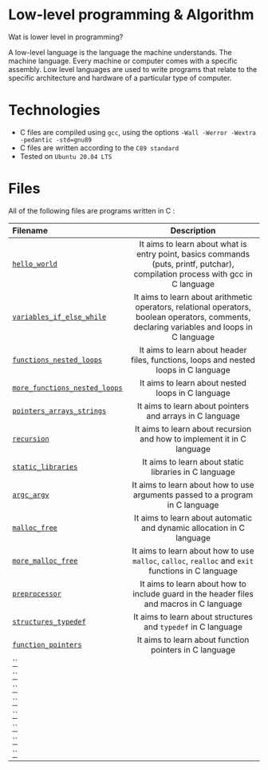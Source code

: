 # Low-level programming & Algorithm
Wat is lower level in programming?

A low-level language is the language the machine understands. The machine language. Every machine or computer comes with a specific assembly.  Low level languages are used to write programs that relate to the specific architecture and hardware of a particular type of computer.

# Technologies
- C files are compiled using `gcc`, using the options `-Wall -Werror -Wextra -pedantic -std=gnu89`
- C files are written according to the `C89 standard`
- Tested on `Ubuntu 20.04 LTS`

# Files
All of the following files are programs written in C :

|**Filename**|**Description**|
|:-------|:---------:|
|[`hello_world`](https://github.com/hug0-cstrs/holbertonschool-low_level_programming/tree/master/hello_world)|It aims to learn about what is entry point, basics commands (puts, printf, putchar), compilation process with gcc in C language|
|[`variables_if_else_while`](https://github.com/hug0-cstrs/holbertonschool-low_level_programming/tree/master/variables_if_else_while)|It aims to learn about arithmetic operators, relational operators, boolean operators, comments, declaring variables and loops in C language|
|[`functions_nested_loops`](https://github.com/hug0-cstrs/holbertonschool-low_level_programming/tree/master/functions_nested_loops)|It aims to learn about header files, functions, loops and nested loops in C language|
|[`more_functions_nested_loops`](https://github.com/hug0-cstrs/holbertonschool-low_level_programming/tree/master/more_functions_nested_loops)|It aims to learn about nested loops in C language|
|[`pointers_arrays_strings`](https://github.com/hug0-cstrs/holbertonschool-low_level_programming/tree/master/pointers_arrays_strings)|It aims to learn about pointers and arrays in C language|
|[`recursion`](https://github.com/hug0-cstrs/holbertonschool-low_level_programming/tree/master/recursion)|It aims to learn about recursion and how to implement it in C language|
|[`static_libraries`](https://github.com/hug0-cstrs/holbertonschool-low_level_programming/tree/master/static_libraries)|It aims to learn about static libraries in C language|
|[`argc_argv`](https://github.com/hug0-cstrs/holbertonschool-low_level_programming/tree/master/argc_argv)|It aims to learn about how to use arguments passed to a program in C language|
|[`malloc_free`](https://github.com/hug0-cstrs/holbertonschool-low_level_programming/tree/master/malloc_free)|It aims to learn about automatic and dynamic allocation in C language|
|[`more_malloc_free`](https://github.com/hug0-cstrs/holbertonschool-low_level_programming/tree/master/more_malloc_free)|It aims to learn about how to use `malloc`, `calloc`, `realloc` and `exit` functions in C language|
|[`preprocessor`](https://github.com/hug0-cstrs/holbertonschool-low_level_programming/tree/master/preprocessor)|It aims to learn about how to include guard in the header files and macros in C language|
|[`structures_typedef`](https://github.com/hug0-cstrs/holbertonschool-low_level_programming/tree/master/structures_typedef)|It aims to learn about structures and `typedef` in C language|
|[`function_pointers`](https://github.com/hug0-cstrs/holbertonschool-low_level_programming/tree/master/function_pointers)|It aims to learn about function pointers in C language|
|[``]()||
|[``]()||
|[``]()||
|[``]()||
|[``]()||
|[``]()||
|[``]()||
|[``]()||


